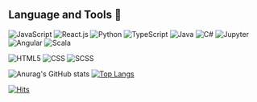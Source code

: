## Language and Tools 💼

![JavaScript](https://img.shields.io/badge/-JavaScript-yellow?style=flat-square&logo=appveyor=JavaScript)
![React.js](https://img.shields.io/badge/-React.js-61DAFB?style=flat-square&logo=appveyor=React.js)
![Python](https://img.shields.io/badge/-Python-FFD644?style=flat-square&logo=appveyor=Python)
![TypeScript](https://img.shields.io/badge/-TypeScript-2F74C0?style=flat-square&logo=appveyor=TypeScript)
![Java](https://img.shields.io/badge/-Java-007396?style=flat-square&logo=java)
![C#](https://img.shields.io/badge/-C%23-239120?style=flat-square&logo=c-sharp)
![Jupyter](https://img.shields.io/badge/-Jupyter-F37626?style=flat-square&logo=jupyter)
![Angular](https://img.shields.io/badge/-Angular-DD0031?style=flat-square&logo=angular)
![Scala](https://img.shields.io/badge/-Scala-DC322F?style=flat-square&logo=scala)

![HTML5](https://img.shields.io/badge/-HTML5-orange?style=flat-square&logo=appveyor=HTML5)
![CSS](https://img.shields.io/badge/-CSS-blue?style=flat-square&logo=appveyor=CSS)
![SCSS](https://img.shields.io/badge/-SCSS-violet?style=flat-square&logo=appveyor=SCSS)

![Anurag's GitHub stats](https://github-readme-stats.vercel.app/api?username=NuclMe&show_icons=true&theme=highcontrast)
[![Top Langs](https://github-readme-stats.vercel.app/api/top-langs/?username=NuclMe&layout=compact&theme=highcontrast)](https://github.com/NuclMe/github-readme-stats)

[![Hits](https://u8views.com/api/v1/github/profiles/45731888/views/day-week-month-total-count.svg)](https://u8views.com/github/NuclMe)
